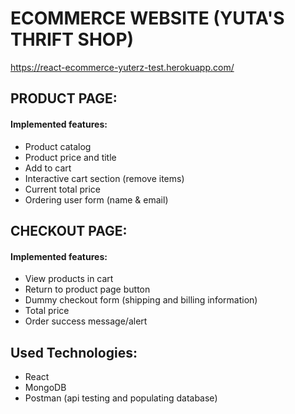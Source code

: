 # ECOMMERCE WEBSITE (YUTA'S THRIFT SHOP)

https://react-ecommerce-yuterz-test.herokuapp.com/

## PRODUCT PAGE:
#### Implemented features:
- Product catalog
- Product price and title
- Add to cart
- Interactive cart section (remove items)
- Current total price
- Ordering user form (name & email)

## CHECKOUT PAGE:
#### Implemented features:
- View products in cart
- Return to product page button
- Dummy checkout form (shipping and billing information)
- Total price
- Order success message/alert 

## Used Technologies:
- React
- MongoDB
- Postman (api testing and populating database)
